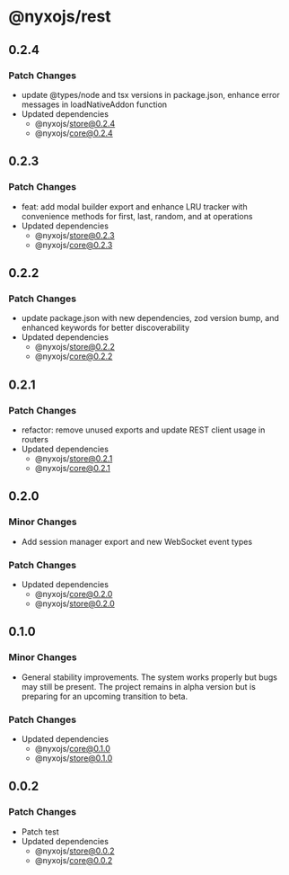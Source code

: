 # @nyxojs/rest

## 0.2.4

### Patch Changes

- update @types/node and tsx versions in package.json, enhance error messages in loadNativeAddon function
- Updated dependencies
  - @nyxojs/store@0.2.4
  - @nyxojs/core@0.2.4

## 0.2.3

### Patch Changes

- feat: add modal builder export and enhance LRU tracker with convenience methods for first, last, random, and at operations
- Updated dependencies
  - @nyxojs/store@0.2.3
  - @nyxojs/core@0.2.3

## 0.2.2

### Patch Changes

- update package.json with new dependencies, zod version bump, and enhanced keywords for better discoverability
- Updated dependencies
  - @nyxojs/store@0.2.2
  - @nyxojs/core@0.2.2

## 0.2.1

### Patch Changes

- refactor: remove unused exports and update REST client usage in routers
- Updated dependencies
  - @nyxojs/store@0.2.1
  - @nyxojs/core@0.2.1

## 0.2.0

### Minor Changes

- Add session manager export and new WebSocket event types

### Patch Changes

- Updated dependencies
  - @nyxojs/core@0.2.0
  - @nyxojs/store@0.2.0

## 0.1.0

### Minor Changes

- General stability improvements. The system works properly but bugs may still be present. The project remains in alpha version but is preparing for an upcoming transition to beta.

### Patch Changes

- Updated dependencies
  - @nyxojs/core@0.1.0
  - @nyxojs/store@0.1.0

## 0.0.2

### Patch Changes

- Patch test
- Updated dependencies
  - @nyxojs/store@0.0.2
  - @nyxojs/core@0.0.2

